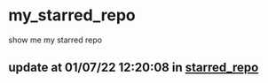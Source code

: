 # my_starred_repo
show me my starred repo

update at 01/07/22 12:20:08 in [starred_repo](./index.html)
---

